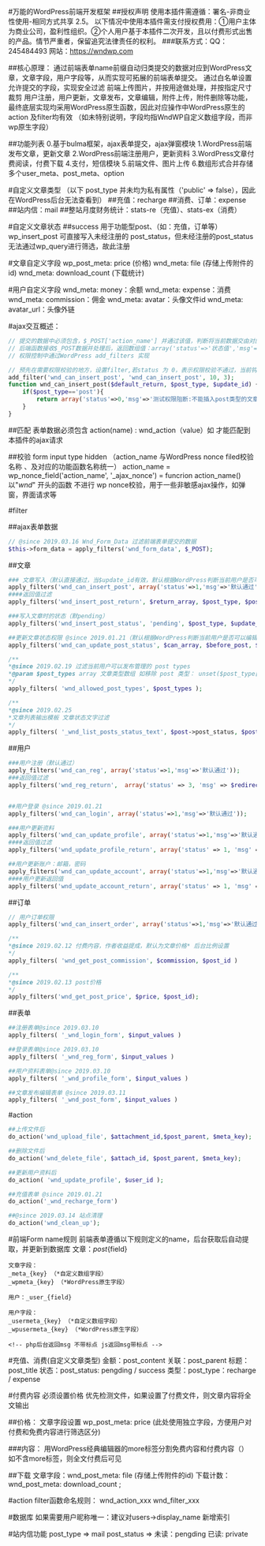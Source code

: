 #万能的WordPress前端开发框架
##授权声明
使用本插件需遵循：署名-非商业性使用-相同方式共享 2.5。
以下情况中使用本插件需支付授权费用：①用户主体为商业公司，盈利性组织。②个人用户基于本插件二次开发，且以付费形式出售的产品。情节严重者，保留追究法律责任的权利。
###联系方式：QQ：245484493  网站：https://wndwp.com

##核心原理：
通过前端表单name前缀自动归类提交的数据对应到WordPress文章，文章字段，用户字段等，从而实现可拓展的前端表单提交。
通过白名单设置允许提交的字段，实现安全过滤
前端上传图片，并按用途做处理，并按指定尺寸裁剪
用户注册，用户更新，文章发布，文章编辑，附件上传，附件删除等功能，最终底层实现均采用WordPress原生函数，因此对应操作中WordPress原生的action 及filter均有效
（如未特别说明，字段均指WndWP自定义数组字段，而非wp原生字段）

##功能列表
0.基于bulma框架，ajax表单提交，ajax弹窗模块
1.WordPress前端发布文章，更新文章
2.WordPress前端注册用户，更新资料
3.WordPress文章付费阅读，付费下载
4.支付，短信模块
5.前端文件、图片上传
6.数组形式合并存储多个user_meta、post_meta、option

#自定义文章类型
（以下 post_type 并未均为私有属性（'public' => false），因此在WordPress后台无法查看到）
##充值：recharge
##消费、订单：expense
##站内信：mail
##整站月度财务统计：stats-re（充值）、stats-ex（消费）

#自定义文章状态
##success
 用于功能型post、（如：充值，订单等） wp_insert_post 可直接写入未经注册的 post_status，但未经注册的post_status无法通过wp_query进行筛选，故此注册
 
#文章自定义字段
wp_post_meta: price (价格)
wnd_meta: file (存储上传附件的id)
wnd_meta: download_count (下载统计) 

#用户自定义字段
wnd_meta: money：余额
wnd_meta: expense：消费
wnd_meta: commission：佣金
wnd_meta: avatar：头像文件id
wnd_meta: avatar_url：头像外链

#ajax交互概述：
```php
// 提交的数据中必须包含，$_POST['action_name'] 并通过该值，判断将当前数据交由对应的后端 action_name() 函数处理
// 后端函数接收$_POST数据并处理后，返回数组值：array('status'=>'状态值','msg'=>'消息');通过统一将结果转为json格式，输出交付前端处理
// 权限控制中通过WordPress add_filters 实现

// 预先在需要权限校验的地方，设置filter,若status 为 0，表示权限校验不通过，当前钩子所在函数操作会中断，将权限校验数组结果返回
add_filter('wnd_can_insert_post', 'wnd_can_insert_post', 10, 3);
function wnd_can_insert_post($default_return, $post_type, $update_id) {
	if($post_type=='post'){
		return array('status'=>0,'msg'=>'测试权限阻断:不能插入post类型的文章')
	}
}
```
##匹配
表单数据必须包含
	action(name) : wnd_action（value）如 <input type="hidden" name="action" value="wnd_action">
才能匹配到本插件的ajax请求	

##校验
form input type hidden 
	（action_name 与WordPress nonce filed校验名称 、及对应的功能函数名称统一）
	action_name = wp_nonce_field('action_name', '_ajax_nonce')  = funcrion action_name()
	以"_wnd_" 开头的函数 不进行 wp nonce校验，用于一些非敏感ajax操作，如弹窗，界面请求等

#filter

##ajax表单数据
```php
// @since 2019.03.16 Wnd_Form_Data 过滤前端表单提交的数据
$this->form_data = apply_filters('wnd_form_data', $_POST);
```

##文章
```php
### 文章写入（默认直接通过，当$update_id有效，默认根据WordPress判断当前用户是否可以编辑）
apply_filters('wnd_can_insert_post', array('status'=>1,'msg'=>'默认通过'), $post_type, $update_id);
####返回值过滤
apply_filters('wnd_insert_post_return', $return_array, $post_type, $post_id);

###写入文章时的状态（默pending）
apply_filters('wnd_insert_post_status', 'pending', $post_type, $update_id);

##更新文章状态权限 @since 2019.01.21（默认根据WordPress判断当前用户是否可以编辑文章）
apply_filters('wnd_can_update_post_status', $can_array, $before_post, $after_status );

/**
*@since 2019.02.19 过滤当前用户可以发布管理的 post types 
*@param $post_types array 文章类型数组 如移除 post 类型： unset($post_type['post'])
*/
apply_filters( 'wnd_allowed_post_types', $post_types );

/**
*@since 2019.02.25
*文章列表输出模板 文章状态文字过滤
*/
apply_filters( '_wnd_list_posts_status_text', $post->post_status, $post->post_type);
```

##用户
```php
###用户注册（默认通过）
apply_filters('wnd_can_reg', array('status'=>1,'msg'=>'默认通过'));
###返回值过滤
apply_filters('wnd_reg_return',  array('status' => 3, 'msg' => $redirect_to), $user_id);


##用户登录 @since 2019.01.21
apply_filters('wnd_can_login', array('status'=>1,'msg'=>'默认通过'));

###用户更新资料
apply_filters('wnd_can_update_profile', array('status'=>1,'msg'=>'默认通过'));
####返回值过滤
apply_filters('wnd_update_profile_return', array('status' => 1, 'msg' => '更新成功！'), $user_id);

##用户更新账户：邮箱，密码
apply_filters('wnd_can_update_account', array('status'=>1,'msg'=>'默认通过'));
####用户更新返回值
apply_filters('wnd_update_account_return', array('status' => 1, 'msg' => '更新成功'), $user_id);

```
##订单
```php
// 用户订单权限
apply_filters('wnd_can_insert_order', array('status'=>1,'msg'=>'默认通过'), $post_id);

/**
*@since 2019.02.12 付费内容，作者收益提成，默认为文章价格* 后台比例设置
*/
apply_filters( 'wnd_get_post_commission', $commission, $post_id )

/**
*@since 2019.02.13 post价格
*/
apply_filters('wnd_get_post_price', $price, $post_id);

```
##表单
```php
##注册表单@since 2019.03.10
apply_filters( '_wnd_login_form', $input_values )

##登录表单@since 2019.03.10
apply_filters( '_wnd_reg_form', $input_values )

##用户资料表单@since 2019.03.10
apply_filters( '_wnd_profile_form', $input_values )

##文章发布编辑表单 @since 2019.03.11
apply_filters( '_wnd_post_form', $input_values )
```

#action
```php
##上传文件后
do_action('wnd_upload_file', $attachment_id,$post_parent, $meta_key);

##删除文件后
do_action('wnd_delete_file', $attach_id, $post_parent, $meta_key);

##更新用户资料后
do_action( 'wnd_update_profile', $user_id );

##充值表单 @since 2019.01.21
do_action('_wnd_recharge_form')

##@since 2019.03.14 站点清理
do_action('wnd_clean_up');

```
#前端Form name规则 
前端表单遵循以下规则定义的name，后台获取后自动提取，并更新到数据库
	文章：_post_{field}

	文章字段：
	_meta_{key} （*自定义数组字段）
	_wpmeta_{key} （*WordPress原生字段）

	用户：_user_{field}

	用户字段：
	_usermeta_{key} （*自定义数组字段）
	_wpusermeta_{key} （*WordPress原生字段）

	<!-- php后台返回msg 不带标点 js返回msg带标点 -->

#充值、消费(自定义文章类型)
金额：post_content
关联：post_parent
标题：post_title
状态：post_status: pengding / success
类型：post_type：recharge / expense

#付费内容
必须设置价格
优先检测文件，如果设置了付费文件，则文章内容将全文输出

##价格：
文章字段设置 wp_post_meta: price (此处使用独立字段，方便用户对付费和免费内容进行筛选区分)

###内容：
用WordPress经典编辑器的more标签分割免费内容和付费内容（<!--more-->）
如不含more标签，则全文付费后可见

##下载
文章字段：wnd_post_meta: file (存储上传附件的id)
下载计数：wnd_post_meta: download_count ;

#action filter函数命名规则：
wnd_action_xxx
wnd_filter_xxx

#数据库
如果需要用户昵称唯一：建议对users->display_name 新增索引

#站内信功能
post_type => mail
post_status => 未读：pengding 已读: private